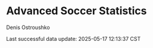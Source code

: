# Advanced Soccer Statistics
Denis Ostroushko

<!-- gfm -->

Last successful data update: 2025-05-17 12:13:37 CST
